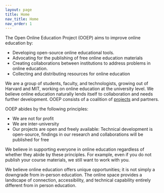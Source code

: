 ```yaml
---
layout: page
title: Home
nav_title: Home
nav_order: 1
---
```

The Open Online Education Project (OOEP) aims to improve online education by:

* Developing open-source online educational tools.
* Advocating for the publishing of free online education materials
* Creating collaborations between institutions to address problems in online education.
* Collecting and distributing resources for online education

We are a group of students, faculty, and technologists, growing out of Harvard and MIT, working on online education at the university level. We believe online education naturally lends itself to collaboration and needs further development. OOEP consists of a coalition of [projects](https://ooep.org/projects) and partners.

OOEP abides by the following principles:

* We are not for profit
* We are inter-university
* Our projects are open and freely available: Technical development is open-source, findings in our research and collaborations will be published for free

We believe in supporting everyone in online education regardless of whether they abide by these principles. For example,  even if you do not publish your course materials, we still want to work with you.

We believe online education offers unique opportunities; it is not simply a downgrade from in-person education. The online space provides a landscape of connection, accessibility, and technical capability entirely different from in person education.

